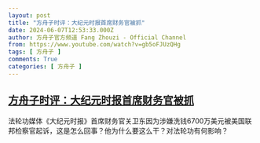 ```yaml
---
layout: post
title: "方舟子时评：大纪元时报首席财务官被抓"
date: 2024-06-07T12:53:33.000Z
author: 方舟子官方频道 Fang Zhouzi - Official Channel
from: https://www.youtube.com/watch?v=gb5oFJUzQHg
tags: [ 方舟子 ]
comments: True
categories: [ 方舟子 ]
---
```

<!--1717764813000-->
[方舟子时评：大纪元时报首席财务官被抓](https://www.youtube.com/watch?v=gb5oFJUzQHg)
------

<div>
法轮功媒体《大纪元时报》首席财务官关卫东因为涉嫌洗钱6700万美元被美国联邦检察官起诉，这是怎么回事？他为什么要这么干？对法轮功有何影响？
</div>
